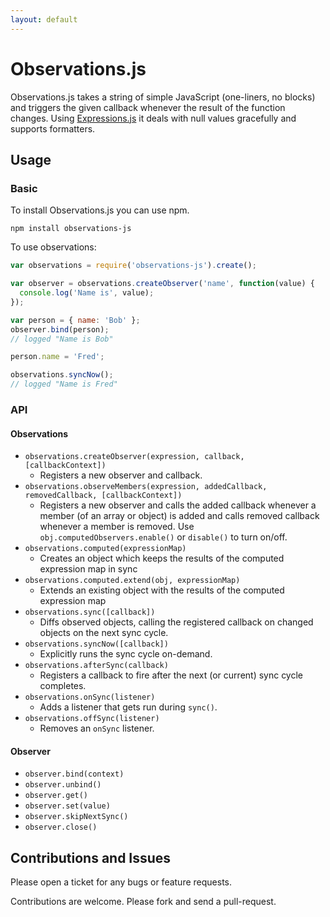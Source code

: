 ```yaml
---
layout: default
---
```



# Observations.js

Observations.js takes a string of simple JavaScript (one-liners, no blocks) and triggers the given callback whenever the
result of the function changes. Using [Expressions.js](https://github.com/chip-js/expressions-js) it deals with null
values gracefully and supports formatters.

## Usage

### Basic

To install Observations.js you can use npm.

```
npm install observations-js
```

To use observations:

```js
var observations = require('observations-js').create();

var observer = observations.createObserver('name', function(value) {
  console.log('Name is', value);
});

var person = { name: 'Bob' };
observer.bind(person);
// logged "Name is Bob"

person.name = 'Fred';

observations.syncNow();
// logged "Name is Fred"
```

### API

#### Observations

 * `observations.createObserver(expression, callback, [callbackContext])`
   - Registers a new observer and callback.
 * `observations.observeMembers(expression, addedCallback, removedCallback, [callbackContext])`
   - Registers a new observer and calls the added callback whenever a member (of an array or object) is added and calls
     removed callback whenever a member is removed. Use `obj.computedObservers.enable()` or `disable()` to turn on/off.
 * `observations.computed(expressionMap)`
   - Creates an object which keeps the results of the computed expression map in sync
 * `observations.computed.extend(obj, expressionMap)`
   - Extends an existing object with the results of the computed expression map
 * `observations.sync([callback])`
   - Diffs observed objects, calling the registered callback on changed objects on the next sync cycle.
 * `observations.syncNow([callback])`
   - Explicitly runs the sync cycle on-demand.
 * `observations.afterSync(callback)`
   - Registers a callback to fire after the next (or current) sync cycle completes.
 * `observations.onSync(listener)`
   - Adds a listener that gets run during `sync()`.
 * `observations.offSync(listener)`
   - Removes an `onSync` listener.

#### Observer

 * `observer.bind(context)`
 * `observer.unbind()`
 * `observer.get()`
 * `observer.set(value)`
 * `observer.skipNextSync()`
 * `observer.close()`


## Contributions and Issues

Please open a ticket for any bugs or feature requests.

Contributions are welcome. Please fork and send a pull-request.

